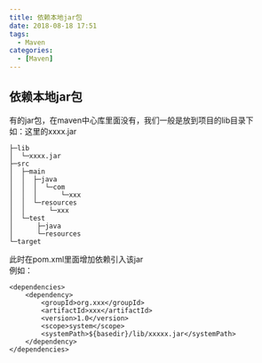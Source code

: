 ```yaml
---
title: 依赖本地jar包
date: 2018-08-18 17:51
tags: 
  - Maven
categories:
  - [Maven]
---
```



## 依赖本地jar包
有的jar包，在maven中心库里面没有，我们一般是放到项目的lib目录下  
如：这里的xxxx.jar
```
├─lib
│  └─xxxx.jar
├─src
│  ├─main
│  │  ├─java
│  │  │  └─com
│  │  │      └─xxx
│  │  └─resources
│  │      └─xxx
│  └─test
│      ├─java
│      └─resources
└─target
``` 

此时在pom.xml里面增加依赖引入该jar  
例如：
```
<dependencies>
	<dependency>
		<groupId>org.xxx</groupId>
		<artifactId>xxx</artifactId>
		<version>1.0</version>
		<scope>system</scope>
		<systemPath>${basedir}/lib/xxxxx.jar</systemPath>
	</dependency>
</dependencies>
```
